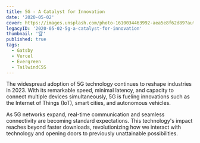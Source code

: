 ```yaml
---
title: 5G - A Catalyst for Innovation
date: '2020-05-02'
cover: https://images.unsplash.com/photo-1610034463992-aea5e8f62d89?auto=format&q=80
legacyID: '2020-05-02-5g-a-catalyst-for-innovation'
thumbnail: '🏆'
published: true
tags:
  - Gatsby
  - Vercel
  - Evergreen
  - TailwindCSS
---
```


The widespread adoption of 5G technology continues to reshape industries in 2023. With its remarkable speed, minimal latency, and capacity to connect multiple devices simultaneously, 5G is fueling innovations such as the Internet of Things (IoT), smart cities, and autonomous vehicles.

As 5G networks expand, real-time communication and seamless connectivity are becoming standard expectations. This technology's impact reaches beyond faster downloads, revolutionizing how we interact with technology and opening doors to previously unattainable possibilities.
